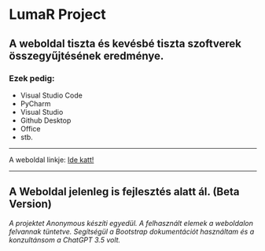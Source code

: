 # LumaR Project

## A weboldal tiszta és kevésbé tiszta szoftverek összegyűjtésének eredménye.
### Ezek pedig:
- Visual Studio Code
- PyCharm
- Visual Studio
- Github Desktop
- Office
- stb.

---

A weboldal linkje: [Ide katt!](https://janibt.github.io/OwnWebsite/)

---

## A Weboldal jelenleg is fejlesztés alatt ál. (Beta Version)

*A projektet Anonymous készíti egyedül. A felhasznált elemek a weboldalon felvannak tüntetve. Segítségül a Bootstrap dokumentációt használtam és a konzultánsom a ChatGPT 3.5 volt.*
